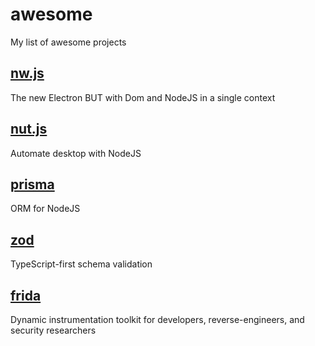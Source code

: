 # awesome
My list of awesome projects

## [nw.js](https://github.com/nwjs/nw.js)
The new Electron BUT with Dom and NodeJS in a single context

## [nut.js](https://github.com/nut-tree/nut.js)
Automate desktop with NodeJS

## [prisma](https://github.com/prisma/prisma)
ORM for NodeJS

## [zod](https://github.com/colinhacks/zod)
TypeScript-first schema validation

## [frida](https://github.com/frida/frida)
Dynamic instrumentation toolkit for developers, reverse-engineers, and security researchers
